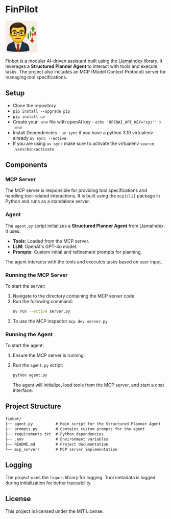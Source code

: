 # FinPilot

<img src="./assets/finbot_sticker.png" alt="Finbot Sticker" width="100"/>

Finbot is a modular AI-driven assistant built using the [LlamaIndex](https://gpt-index.readthedocs.io/) library. It leverages a **Structured Planner Agent** to interact with tools and execute tasks. The project also includes an MCP (Model Context Protocol) server for managing tool specifications.

## Setup
- Clone the repository 
- `pip install --upgrade pip`
- `pip install uv`
- Create your `.env` file with openAI key - `echo 'OPENAI_API_KEY="xyz"' > .env`
- Install Dependencies - `uv sync` if you have a python 3.10 virtualenv already `uv sync --active`
- If you are using `uv sync` make sure to activate the virtualenv `source .venv/bin/activate`


## Components

### MCP Server
The MCP server is responsible for providing tool specifications and handling tool-related interactions. It is built using the `mcp[cli]` package in Python and runs as a standalone server.

### Agent
The `agent.py` script initializes a **Structured Planner Agent** from LlamaIndex. It uses:
- **Tools**: Loaded from the MCP server.
- **LLM**: OpenAI's GPT-4o model.
- **Prompts**: Custom initial and refinement prompts for planning.

The agent interacts with the tools and executes tasks based on user input.


### Running the MCP Server
 To start the server:
1. Navigate to the directory containing the MCP server code.
2. Run the following command:
   ```bash
   uv run --active server.py
   ```
3. To use the MCP inspector `mcp dev server.py`

  

### Running the Agent
To start the agent:
1. Ensure the MCP server is running.
2. Run the `agent.py` script:
   ```bash
   python agent.py
   ```

   The agent will initialize, load tools from the MCP server, and start a chat interface.

## Project Structure
```
finbot/
├── agent.py          # Main script for the Structured Planner Agent
├── prompts.py        # Contains custom prompts for the agent
├── requirements.txt  # Python dependencies
├── .env              # Environment variables
├── README.md         # Project documentation
└── mcp_server/       # MCP server implementation
```

## Logging
The project uses the `loguru` library for logging. Tool metadata is logged during initialization for better traceability.

## License
This project is licensed under the MIT License.
